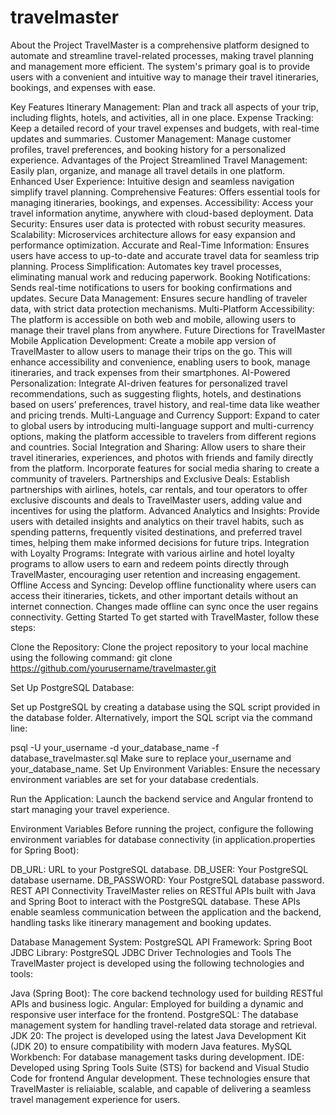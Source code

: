 # travelmaster
About the Project
TravelMaster is a comprehensive platform designed to automate and streamline travel-related processes, making travel planning and management more efficient. The system's primary goal is to provide users with a convenient and intuitive way to manage their travel itineraries, bookings, and expenses with ease.

Key Features
Itinerary Management: Plan and track all aspects of your trip, including flights, hotels, and activities, all in one place.
Expense Tracking: Keep a detailed record of your travel expenses and budgets, with real-time updates and summaries.
Customer Management: Manage customer profiles, travel preferences, and booking history for a personalized experience.
Advantages of the Project
Streamlined Travel Management: Easily plan, organize, and manage all travel details in one platform.
Enhanced User Experience: Intuitive design and seamless navigation simplify travel planning.
Comprehensive Features: Offers essential tools for managing itineraries, bookings, and expenses.
Accessibility: Access your travel information anytime, anywhere with cloud-based deployment.
Data Security: Ensures user data is protected with robust security measures.
Scalability: Microservices architecture allows for easy expansion and performance optimization.
Accurate and Real-Time Information: Ensures users have access to up-to-date and accurate travel data for seamless trip planning.
Process Simplification: Automates key travel processes, eliminating manual work and reducing paperwork.
Booking Notifications: Sends real-time notifications to users for booking confirmations and updates.
Secure Data Management: Ensures secure handling of traveler data, with strict data protection mechanisms.
Multi-Platform Accessibility: The platform is accessible on both web and mobile, allowing users to manage their travel plans from anywhere.
Future Directions for TravelMaster
Mobile Application Development:
Create a mobile app version of TravelMaster to allow users to manage their trips on the go. This will enhance accessibility and convenience, enabling users to book, manage itineraries, and track expenses from their smartphones.
AI-Powered Personalization:
Integrate AI-driven features for personalized travel recommendations, such as suggesting flights, hotels, and destinations based on users’ preferences, travel history, and real-time data like weather and pricing trends.
Multi-Language and Currency Support:
Expand to cater to global users by introducing multi-language support and multi-currency options, making the platform accessible to travelers from different regions and countries.
Social Integration and Sharing:
Allow users to share their travel itineraries, experiences, and photos with friends and family directly from the platform. Incorporate features for social media sharing to create a community of travelers.
Partnerships and Exclusive Deals:
Establish partnerships with airlines, hotels, car rentals, and tour operators to offer exclusive discounts and deals to TravelMaster users, adding value and incentives for using the platform.
Advanced Analytics and Insights:
Provide users with detailed insights and analytics on their travel habits, such as spending patterns, frequently visited destinations, and preferred travel times, helping them make informed decisions for future trips.
Integration with Loyalty Programs:
Integrate with various airline and hotel loyalty programs to allow users to earn and redeem points directly through TravelMaster, encouraging user retention and increasing engagement.
Offline Access and Syncing:
Develop offline functionality where users can access their itineraries, tickets, and other important details without an internet connection. Changes made offline can sync once the user regains connectivity.
Getting Started
To get started with TravelMaster, follow these steps:

Clone the Repository:
Clone the project repository to your local machine using the following command:
git clone https://github.com/yourusername/travelmaster.git 

Set Up PostgreSQL Database:

Set up PostgreSQL by creating a database using the SQL script provided in the database folder.
Alternatively, import the SQL script via the command line:

psql -U your_username -d your_database_name -f database_travelmaster.sql
Make sure to replace your_username and your_database_name.
Set Up Environment Variables:
Ensure the necessary environment variables are set for your database credentials.

Run the Application:
Launch the backend service and Angular frontend to start managing your travel experience.

Environment Variables
Before running the project, configure the following environment variables for database connectivity (in application.properties for Spring Boot):

DB_URL: URL to your PostgreSQL database.
DB_USER: Your PostgreSQL database username.
DB_PASSWORD: Your PostgreSQL database password.
REST API Connectivity
TravelMaster relies on RESTful APIs built with Java and Spring Boot to interact with the PostgreSQL database. These APIs enable seamless communication between the application and the backend, handling tasks like itinerary management and booking updates.

Database Management System: PostgreSQL
API Framework: Spring Boot
JDBC Library: PostgreSQL JDBC Driver
Technologies and Tools
The TravelMaster project is developed using the following technologies and tools:

Java (Spring Boot): The core backend technology used for building RESTful APIs and business logic.
Angular: Employed for building a dynamic and responsive user interface for the frontend.
PostgreSQL: The database management system for handling travel-related data storage and retrieval.
JDK 20: The project is developed using the latest Java Development Kit (JDK 20) to ensure compatibility with modern Java features.
MySQL Workbench: For database management tasks during development.
IDE: Developed using Spring Tools Suite (STS) for backend and Visual Studio Code for frontend Angular development.
These technologies ensure that TravelMaster is reliaiable, scalable, and capable of delivering a seamless travel management experience for users.
